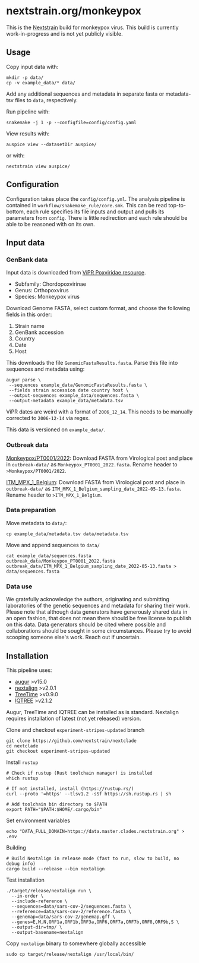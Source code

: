 # nextstrain.org/monkeypox

This is the [Nextstrain](https://nextstrain.org) build for monkeypox virus. This build is currently
work-in-progress and is not yet publicly visible.

## Usage

Copy input data with:
```
mkdir -p data/
cp -v example_data/* data/
```
Add any additional sequences and metadata in separate fasta or metadata-tsv files to `data`, respectively.

Run pipeline with:
```
snakemake -j 1 -p --configfile=config/config.yaml
```


View results with:
```
auspice view --datasetDir auspice/
```
or with:
```
nextstrain view auspice/
```

## Configuration

Configuration takes place the `config/config.yml`.
The analysis pipeline is contained in `workflow/snakemake_rule/core.smk`.
This can be read top-to-bottom, each rule specifies its file inputs and output and pulls its parameters from `config`.
There is little redirection and each rule should be able to be reasoned with on its own.

## Input data

### GenBank data

Input data is downloaded from [ViPR Poxviridae resource](https://www.viprbrc.org/brc/home.spg?decorator=pox).
- Subfamily: Chordopoxvirinae
- Genus: Orthopoxvirus
- Species: Monkeypox virus

Download Genome FASTA, select custom format, and choose the following fields in this order:
1. Strain name
2. GenBank accession
3. Country
4. Date
5. Host

This downloads the file `GenomicFastaResults.fasta`. Parse this file into sequences and metadata using:
```
augur parse \
 --sequences example_data/GenomicFastaResults.fasta \
 --fields strain accession date country host \
 --output-sequences example_data/sequences.fasta \
 --output-metadata example_data/metadata.tsv
```

ViPR dates are weird with a format of `2006_12_14`. This needs to be manually corrected to `2006-12-14` via regex.

This data is versioned on `example_data/`.

### Outbreak data

[Monkeypox/PT0001/2022](https://virological.org/t/first-draft-genome-sequence-of-monkeypox-virus-associated-with-the-suspected-multi-country-outbreak-may-2022-confirmed-case-in-portugal/799): Download FASTA from Virological post and place in `outbreak-data/` as `Monkeypox_PT0001_2022.fasta`. Rename header to `>Monkeypox/PT0001/2022`.

[ITM_MPX_1_Belgium](https://virological.org/t/belgian-case-of-monkeypox-virus-linked-to-outbreak-in-portugal/801):
Download FASTA from Virological post and place in `outbreak-data/` as `ITM_MPX_1_Belgium_sampling_date_2022-05-13.fasta`. Rename header to `>ITM_MPX_1_Belgium`.

### Data preparation

Move metadata to `data/`:
```
cp example_data/metadata.tsv data/metadata.tsv
```

Move and append sequences to `data/`
```
cat example_data/sequences.fasta outbreak_data/Monkeypox_PT0001_2022.fasta outbreak_data/ITM_MPX_1_Belgium_sampling_date_2022-05-13.fasta > data/sequences.fasta
```

### Data use

We gratefully acknowledge the authors, originating and submitting laboratories of the genetic
sequences and metadata for sharing their work. Please note that although data generators have
generously shared data in an open fashion, that does not mean there should be free license to
publish on this data. Data generators should be cited where possible and collaborations should be
sought in some circumstances. Please try to avoid scooping someone else's work. Reach out if
uncertain.

## Installation

This pipeline uses:
 - [augur](https://github.com/nextstrain/augur) >v15.0
 - [nextalign](https://github.com/nextstrain/nextclade) >v2.0.1
 - [TreeTime](https://github.com/neherlab/treetime) >v0.9.0
 - [IQTREE](https://github.com/Cibiv/IQ-TREE) >v2.1.2

Augur, TreeTime and IQTREE can be installed as is standard. Nextalign requires installation of latest (not yet released) version.

Clone and checkout `experiment-stripes-updated` branch
```
git clone https://github.com/nextstrain/nextclade
cd nextclade
git checkout experiment-stripes-updated
```

Install `rustup`
```
# Check if rustup (Rust toolchain manager) is installed
which rustup

# If not installed, install (https://rustup.rs/)
curl --proto '=https' --tlsv1.2 -sSf https://sh.rustup.rs | sh

# Add toolchain bin directory to $PATH
export PATH="$PATH:$HOME/.cargo/bin"
```

Set environment variables
```
echo "DATA_FULL_DOMAIN=https://data.master.clades.nextstrain.org" > .env
```

Building
```
# Build Nextalign in release mode (fast to run, slow to build, no debug info)
cargo build --release --bin nextalign
```

Test installation
```
./target/release/nextalign run \
  --in-order \
  --include-reference \
  --sequences=data/sars-cov-2/sequences.fasta \
  --reference=data/sars-cov-2/reference.fasta \
  --genemap=data/sars-cov-2/genemap.gff \
  --genes=E,M,N,ORF1a,ORF1b,ORF3a,ORF6,ORF7a,ORF7b,ORF8,ORF9b,S \
  --output-dir=tmp/ \
  --output-basename=nextalign
```

Copy `nextalign` binary to somewhere globally accessible
```
sudo cp target/release/nextalign /usr/local/bin/
```
